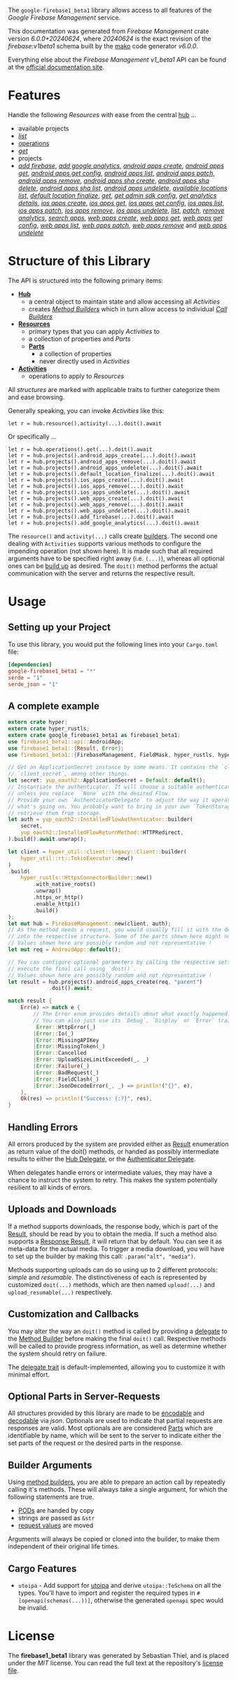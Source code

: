 <!---
DO NOT EDIT !
This file was generated automatically from 'src/generator/templates/api/README.md.mako'
DO NOT EDIT !
-->
The `google-firebase1_beta1` library allows access to all features of the *Google Firebase Management* service.

This documentation was generated from *Firebase Management* crate version *6.0.0+20240624*, where *20240624* is the exact revision of the *firebase:v1beta1* schema built by the [mako](http://www.makotemplates.org/) code generator *v6.0.0*.

Everything else about the *Firebase Management* *v1_beta1* API can be found at the
[official documentation site](https://firebase.google.com).
# Features

Handle the following *Resources* with ease from the central [hub](https://docs.rs/google-firebase1_beta1/6.0.0+20240624/google_firebase1_beta1/FirebaseManagement) ...

* available projects
 * [*list*](https://docs.rs/google-firebase1_beta1/6.0.0+20240624/google_firebase1_beta1/api::AvailableProjectListCall)
* [operations](https://docs.rs/google-firebase1_beta1/6.0.0+20240624/google_firebase1_beta1/api::Operation)
 * [*get*](https://docs.rs/google-firebase1_beta1/6.0.0+20240624/google_firebase1_beta1/api::OperationGetCall)
* projects
 * [*add firebase*](https://docs.rs/google-firebase1_beta1/6.0.0+20240624/google_firebase1_beta1/api::ProjectAddFirebaseCall), [*add google analytics*](https://docs.rs/google-firebase1_beta1/6.0.0+20240624/google_firebase1_beta1/api::ProjectAddGoogleAnalyticCall), [*android apps create*](https://docs.rs/google-firebase1_beta1/6.0.0+20240624/google_firebase1_beta1/api::ProjectAndroidAppCreateCall), [*android apps get*](https://docs.rs/google-firebase1_beta1/6.0.0+20240624/google_firebase1_beta1/api::ProjectAndroidAppGetCall), [*android apps get config*](https://docs.rs/google-firebase1_beta1/6.0.0+20240624/google_firebase1_beta1/api::ProjectAndroidAppGetConfigCall), [*android apps list*](https://docs.rs/google-firebase1_beta1/6.0.0+20240624/google_firebase1_beta1/api::ProjectAndroidAppListCall), [*android apps patch*](https://docs.rs/google-firebase1_beta1/6.0.0+20240624/google_firebase1_beta1/api::ProjectAndroidAppPatchCall), [*android apps remove*](https://docs.rs/google-firebase1_beta1/6.0.0+20240624/google_firebase1_beta1/api::ProjectAndroidAppRemoveCall), [*android apps sha create*](https://docs.rs/google-firebase1_beta1/6.0.0+20240624/google_firebase1_beta1/api::ProjectAndroidAppShaCreateCall), [*android apps sha delete*](https://docs.rs/google-firebase1_beta1/6.0.0+20240624/google_firebase1_beta1/api::ProjectAndroidAppShaDeleteCall), [*android apps sha list*](https://docs.rs/google-firebase1_beta1/6.0.0+20240624/google_firebase1_beta1/api::ProjectAndroidAppShaListCall), [*android apps undelete*](https://docs.rs/google-firebase1_beta1/6.0.0+20240624/google_firebase1_beta1/api::ProjectAndroidAppUndeleteCall), [*available locations list*](https://docs.rs/google-firebase1_beta1/6.0.0+20240624/google_firebase1_beta1/api::ProjectAvailableLocationListCall), [*default location finalize*](https://docs.rs/google-firebase1_beta1/6.0.0+20240624/google_firebase1_beta1/api::ProjectDefaultLocationFinalizeCall), [*get*](https://docs.rs/google-firebase1_beta1/6.0.0+20240624/google_firebase1_beta1/api::ProjectGetCall), [*get admin sdk config*](https://docs.rs/google-firebase1_beta1/6.0.0+20240624/google_firebase1_beta1/api::ProjectGetAdminSdkConfigCall), [*get analytics details*](https://docs.rs/google-firebase1_beta1/6.0.0+20240624/google_firebase1_beta1/api::ProjectGetAnalyticsDetailCall), [*ios apps create*](https://docs.rs/google-firebase1_beta1/6.0.0+20240624/google_firebase1_beta1/api::ProjectIosAppCreateCall), [*ios apps get*](https://docs.rs/google-firebase1_beta1/6.0.0+20240624/google_firebase1_beta1/api::ProjectIosAppGetCall), [*ios apps get config*](https://docs.rs/google-firebase1_beta1/6.0.0+20240624/google_firebase1_beta1/api::ProjectIosAppGetConfigCall), [*ios apps list*](https://docs.rs/google-firebase1_beta1/6.0.0+20240624/google_firebase1_beta1/api::ProjectIosAppListCall), [*ios apps patch*](https://docs.rs/google-firebase1_beta1/6.0.0+20240624/google_firebase1_beta1/api::ProjectIosAppPatchCall), [*ios apps remove*](https://docs.rs/google-firebase1_beta1/6.0.0+20240624/google_firebase1_beta1/api::ProjectIosAppRemoveCall), [*ios apps undelete*](https://docs.rs/google-firebase1_beta1/6.0.0+20240624/google_firebase1_beta1/api::ProjectIosAppUndeleteCall), [*list*](https://docs.rs/google-firebase1_beta1/6.0.0+20240624/google_firebase1_beta1/api::ProjectListCall), [*patch*](https://docs.rs/google-firebase1_beta1/6.0.0+20240624/google_firebase1_beta1/api::ProjectPatchCall), [*remove analytics*](https://docs.rs/google-firebase1_beta1/6.0.0+20240624/google_firebase1_beta1/api::ProjectRemoveAnalyticCall), [*search apps*](https://docs.rs/google-firebase1_beta1/6.0.0+20240624/google_firebase1_beta1/api::ProjectSearchAppCall), [*web apps create*](https://docs.rs/google-firebase1_beta1/6.0.0+20240624/google_firebase1_beta1/api::ProjectWebAppCreateCall), [*web apps get*](https://docs.rs/google-firebase1_beta1/6.0.0+20240624/google_firebase1_beta1/api::ProjectWebAppGetCall), [*web apps get config*](https://docs.rs/google-firebase1_beta1/6.0.0+20240624/google_firebase1_beta1/api::ProjectWebAppGetConfigCall), [*web apps list*](https://docs.rs/google-firebase1_beta1/6.0.0+20240624/google_firebase1_beta1/api::ProjectWebAppListCall), [*web apps patch*](https://docs.rs/google-firebase1_beta1/6.0.0+20240624/google_firebase1_beta1/api::ProjectWebAppPatchCall), [*web apps remove*](https://docs.rs/google-firebase1_beta1/6.0.0+20240624/google_firebase1_beta1/api::ProjectWebAppRemoveCall) and [*web apps undelete*](https://docs.rs/google-firebase1_beta1/6.0.0+20240624/google_firebase1_beta1/api::ProjectWebAppUndeleteCall)




# Structure of this Library

The API is structured into the following primary items:

* **[Hub](https://docs.rs/google-firebase1_beta1/6.0.0+20240624/google_firebase1_beta1/FirebaseManagement)**
    * a central object to maintain state and allow accessing all *Activities*
    * creates [*Method Builders*](https://docs.rs/google-firebase1_beta1/6.0.0+20240624/google_firebase1_beta1/common::MethodsBuilder) which in turn
      allow access to individual [*Call Builders*](https://docs.rs/google-firebase1_beta1/6.0.0+20240624/google_firebase1_beta1/common::CallBuilder)
* **[Resources](https://docs.rs/google-firebase1_beta1/6.0.0+20240624/google_firebase1_beta1/common::Resource)**
    * primary types that you can apply *Activities* to
    * a collection of properties and *Parts*
    * **[Parts](https://docs.rs/google-firebase1_beta1/6.0.0+20240624/google_firebase1_beta1/common::Part)**
        * a collection of properties
        * never directly used in *Activities*
* **[Activities](https://docs.rs/google-firebase1_beta1/6.0.0+20240624/google_firebase1_beta1/common::CallBuilder)**
    * operations to apply to *Resources*

All *structures* are marked with applicable traits to further categorize them and ease browsing.

Generally speaking, you can invoke *Activities* like this:

```Rust,ignore
let r = hub.resource().activity(...).doit().await
```

Or specifically ...

```ignore
let r = hub.operations().get(...).doit().await
let r = hub.projects().android_apps_create(...).doit().await
let r = hub.projects().android_apps_remove(...).doit().await
let r = hub.projects().android_apps_undelete(...).doit().await
let r = hub.projects().default_location_finalize(...).doit().await
let r = hub.projects().ios_apps_create(...).doit().await
let r = hub.projects().ios_apps_remove(...).doit().await
let r = hub.projects().ios_apps_undelete(...).doit().await
let r = hub.projects().web_apps_create(...).doit().await
let r = hub.projects().web_apps_remove(...).doit().await
let r = hub.projects().web_apps_undelete(...).doit().await
let r = hub.projects().add_firebase(...).doit().await
let r = hub.projects().add_google_analytics(...).doit().await
```

The `resource()` and `activity(...)` calls create [builders][builder-pattern]. The second one dealing with `Activities`
supports various methods to configure the impending operation (not shown here). It is made such that all required arguments have to be
specified right away (i.e. `(...)`), whereas all optional ones can be [build up][builder-pattern] as desired.
The `doit()` method performs the actual communication with the server and returns the respective result.

# Usage

## Setting up your Project

To use this library, you would put the following lines into your `Cargo.toml` file:

```toml
[dependencies]
google-firebase1_beta1 = "*"
serde = "1"
serde_json = "1"
```

## A complete example

```Rust
extern crate hyper;
extern crate hyper_rustls;
extern crate google_firebase1_beta1 as firebase1_beta1;
use firebase1_beta1::api::AndroidApp;
use firebase1_beta1::{Result, Error};
use firebase1_beta1::{FirebaseManagement, FieldMask, hyper_rustls, hyper_util, yup_oauth2};

// Get an ApplicationSecret instance by some means. It contains the `client_id` and
// `client_secret`, among other things.
let secret: yup_oauth2::ApplicationSecret = Default::default();
// Instantiate the authenticator. It will choose a suitable authentication flow for you,
// unless you replace  `None` with the desired Flow.
// Provide your own `AuthenticatorDelegate` to adjust the way it operates and get feedback about
// what's going on. You probably want to bring in your own `TokenStorage` to persist tokens and
// retrieve them from storage.
let auth = yup_oauth2::InstalledFlowAuthenticator::builder(
    secret,
    yup_oauth2::InstalledFlowReturnMethod::HTTPRedirect,
).build().await.unwrap();

let client = hyper_util::client::legacy::Client::builder(
    hyper_util::rt::TokioExecutor::new()
)
.build(
    hyper_rustls::HttpsConnectorBuilder::new()
        .with_native_roots()
        .unwrap()
        .https_or_http()
        .enable_http1()
        .build()
);
let mut hub = FirebaseManagement::new(client, auth);
// As the method needs a request, you would usually fill it with the desired information
// into the respective structure. Some of the parts shown here might not be applicable !
// Values shown here are possibly random and not representative !
let mut req = AndroidApp::default();

// You can configure optional parameters by calling the respective setters at will, and
// execute the final call using `doit()`.
// Values shown here are possibly random and not representative !
let result = hub.projects().android_apps_create(req, "parent")
             .doit().await;

match result {
    Err(e) => match e {
        // The Error enum provides details about what exactly happened.
        // You can also just use its `Debug`, `Display` or `Error` traits
         Error::HttpError(_)
        |Error::Io(_)
        |Error::MissingAPIKey
        |Error::MissingToken(_)
        |Error::Cancelled
        |Error::UploadSizeLimitExceeded(_, _)
        |Error::Failure(_)
        |Error::BadRequest(_)
        |Error::FieldClash(_)
        |Error::JsonDecodeError(_, _) => println!("{}", e),
    },
    Ok(res) => println!("Success: {:?}", res),
}

```
## Handling Errors

All errors produced by the system are provided either as [Result](https://docs.rs/google-firebase1_beta1/6.0.0+20240624/google_firebase1_beta1/common::Result) enumeration as return value of
the doit() methods, or handed as possibly intermediate results to either the
[Hub Delegate](https://docs.rs/google-firebase1_beta1/6.0.0+20240624/google_firebase1_beta1/common::Delegate), or the [Authenticator Delegate](https://docs.rs/yup-oauth2/*/yup_oauth2/trait.AuthenticatorDelegate.html).

When delegates handle errors or intermediate values, they may have a chance to instruct the system to retry. This
makes the system potentially resilient to all kinds of errors.

## Uploads and Downloads
If a method supports downloads, the response body, which is part of the [Result](https://docs.rs/google-firebase1_beta1/6.0.0+20240624/google_firebase1_beta1/common::Result), should be
read by you to obtain the media.
If such a method also supports a [Response Result](https://docs.rs/google-firebase1_beta1/6.0.0+20240624/google_firebase1_beta1/common::ResponseResult), it will return that by default.
You can see it as meta-data for the actual media. To trigger a media download, you will have to set up the builder by making
this call: `.param("alt", "media")`.

Methods supporting uploads can do so using up to 2 different protocols:
*simple* and *resumable*. The distinctiveness of each is represented by customized
`doit(...)` methods, which are then named `upload(...)` and `upload_resumable(...)` respectively.

## Customization and Callbacks

You may alter the way an `doit()` method is called by providing a [delegate](https://docs.rs/google-firebase1_beta1/6.0.0+20240624/google_firebase1_beta1/common::Delegate) to the
[Method Builder](https://docs.rs/google-firebase1_beta1/6.0.0+20240624/google_firebase1_beta1/common::CallBuilder) before making the final `doit()` call.
Respective methods will be called to provide progress information, as well as determine whether the system should
retry on failure.

The [delegate trait](https://docs.rs/google-firebase1_beta1/6.0.0+20240624/google_firebase1_beta1/common::Delegate) is default-implemented, allowing you to customize it with minimal effort.

## Optional Parts in Server-Requests

All structures provided by this library are made to be [encodable](https://docs.rs/google-firebase1_beta1/6.0.0+20240624/google_firebase1_beta1/common::RequestValue) and
[decodable](https://docs.rs/google-firebase1_beta1/6.0.0+20240624/google_firebase1_beta1/common::ResponseResult) via *json*. Optionals are used to indicate that partial requests are responses
are valid.
Most optionals are are considered [Parts](https://docs.rs/google-firebase1_beta1/6.0.0+20240624/google_firebase1_beta1/common::Part) which are identifiable by name, which will be sent to
the server to indicate either the set parts of the request or the desired parts in the response.

## Builder Arguments

Using [method builders](https://docs.rs/google-firebase1_beta1/6.0.0+20240624/google_firebase1_beta1/common::CallBuilder), you are able to prepare an action call by repeatedly calling it's methods.
These will always take a single argument, for which the following statements are true.

* [PODs][wiki-pod] are handed by copy
* strings are passed as `&str`
* [request values](https://docs.rs/google-firebase1_beta1/6.0.0+20240624/google_firebase1_beta1/common::RequestValue) are moved

Arguments will always be copied or cloned into the builder, to make them independent of their original life times.

[wiki-pod]: http://en.wikipedia.org/wiki/Plain_old_data_structure
[builder-pattern]: http://en.wikipedia.org/wiki/Builder_pattern
[google-go-api]: https://github.com/google/google-api-go-client

## Cargo Features

* `utoipa` - Add support for [utoipa](https://crates.io/crates/utoipa) and derive `utoipa::ToSchema` on all
the types. You'll have to import and register the required types in `#[openapi(schemas(...))]`, otherwise the
generated `openapi` spec would be invalid.


# License
The **firebase1_beta1** library was generated by Sebastian Thiel, and is placed
under the *MIT* license.
You can read the full text at the repository's [license file][repo-license].

[repo-license]: https://github.com/Byron/google-apis-rsblob/main/LICENSE.md

